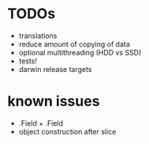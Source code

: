 # TODOs
 - translations
 - reduce amount of copying of data
 - optional multithreading (HDD vs SSD)
 - tests!
 - darwin release targets

 # known issues
   - .Field + .Field
   - object construction after slice